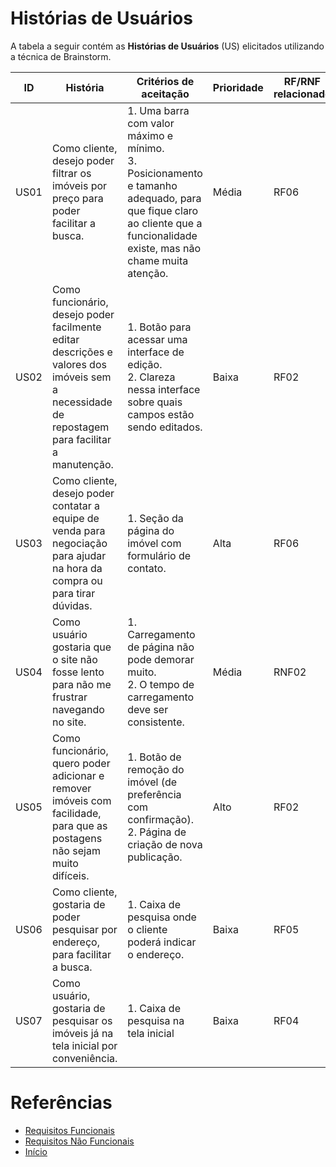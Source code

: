 # Histórias de Usuários

A tabela a seguir contém as **Histórias de Usuários** (US) elicitados utilizando a técnica de Brainstorm.

| ID | História | Critérios de aceitação | Prioridade | RF/RNF relacionado |
|----|-------|-------|------|----|
| US01 | Como cliente, desejo poder filtrar os imóveis por preço para poder facilitar a busca. | 1. Uma barra com valor máximo e mínimo. <br> 3. Posicionamento e tamanho adequado, para que fique claro ao cliente que a funcionalidade existe, mas não chame muita atenção. | Média | RF06 |
| US02 | Como funcionário, desejo poder facilmente editar descrições e valores dos imóveis sem a necessidade de repostagem para facilitar a manutenção. |  1. Botão para acessar uma interface de edição. <br> 2. Clareza nessa interface sobre quais campos estão sendo editados. | Baixa | RF02 |
| US03 | Como cliente, desejo poder contatar a equipe de venda para negociação para ajudar na hora da compra ou para tirar dúvidas. | 1. Seção da página do imóvel com formulário de contato. | Alta | RF06 |
| US04 | Como usuário gostaria que o site não fosse lento para não me frustrar navegando no site. | 1. Carregamento de página não pode demorar muito. <br> 2. O tempo de carregamento deve ser consistente. | Média | RNF02 |
| US05 | Como funcionário, quero poder adicionar e remover imóveis com facilidade, para que as postagens não sejam muito difíceis. | 1. Botão de remoção do imóvel (de preferência com confirmação). <br> 2. Página de criação de nova publicação. | Alto | RF02 |
| US06 | Como cliente, gostaria de poder pesquisar por endereço, para facilitar a busca. | 1. Caixa de pesquisa onde o cliente poderá indicar o endereço. | Baixa | RF05 |
| US07 | Como usuário, gostaria de pesquisar os imóveis já na tela inicial por conveniência. | 1. Caixa de pesquisa na tela inicial | Baixa | RF04 |

# Referências

* [Requisitos Funcionais](RF.md)
* [Requisitos Não Funcionais](RNF.md)
* [Início](../README.md)
